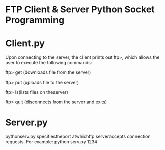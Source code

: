 # FTP Client & Server Python Socket Programming

# Client.py
Upon connecting to the server, the client prints out ftp>, which allows the user to execute the following commands:

ftp> get <file name> (downloads file <file name> from the server) 

ftp> put <filename> (uploads file <file name> to the server)

ftp> ls(lists files on theserver)

ftp> quit (disconnects from the server and exits)

# Server.py
pythonserv.py<PORTNUMBER>
<PORT NUMBER>specifiestheport atwhichftp serveraccepts connection requests. For example: python serv.py 1234

